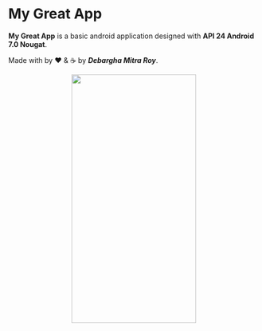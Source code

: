# My Great App

**My Great App** is a basic android application designed with **API 24 Android 7.0 Nougat**.

Made with by ❤️ & ☕ by ***Debargha Mitra Roy***.

<p align="center">
    <img src="https://www.linkpicture.com/q/ss_44.png" alt="" height="500" width="250">
</p>
